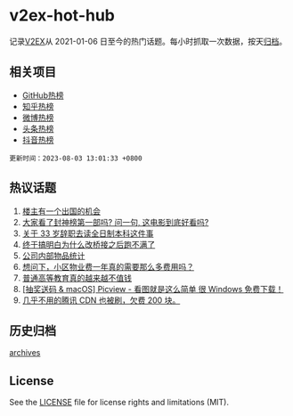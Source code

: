 # v2ex-hot-hub

 记录[V2EX](https://www.v2ex.com/)从 2021-01-06 日至今的热门话题。每小时抓取一次数据，按天[归档](archives)。
 
 ## 相关项目

- [GitHub热榜](https://github.com/it985/github-hot-hub)
- [知乎热榜](https://github.com/it985/zhihu-hot-hub)
- [微博热榜](https://github.com/it985/weibo-hot-hub)
- [头条热榜](https://github.com/it985/toutiao-hot-hub)
- [抖音热榜](https://github.com/it985/douyin-hot-hub)


 `更新时间：2023-08-03 13:01:33 +0800`

## 热议话题

1. [楼主有一个出国的机会](https://www.v2ex.com/t/961881)
1. [大家看了封神榜第一部吗? 问一句, 这电影到底好看吗?](https://www.v2ex.com/t/961966)
1. [关于 33 岁辞职去读全日制本科这件事](https://www.v2ex.com/t/961810)
1. [终于搞明白为什么改桥接之后跑不满了](https://www.v2ex.com/t/961853)
1. [公司内部物品统计](https://www.v2ex.com/t/961789)
1. [想问下，小区物业费一年真的需要那么多费用吗？](https://www.v2ex.com/t/961995)
1. [普通高等教育真的越来越不值钱](https://www.v2ex.com/t/961987)
1. [[抽奖送码 & macOS] Picview - 看图就是这么简单 很 Windows 免费下载！](https://www.v2ex.com/t/961998)
1. [几乎不用的腾讯 CDN 也被刷，欠费 200 块。](https://www.v2ex.com/t/961934)

## 历史归档

[archives](archives)

## License

See the [LICENSE](LICENSE) file for license rights and limitations (MIT).
